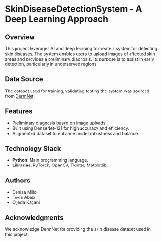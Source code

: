 # SkinDiseaseDetectionSystem - A Deep Learning Approach

## Overview  
This project leverages AI and deep learning to create a system for detecting skin diseases. The system enables users to upload images of affected skin areas and provides a preliminary diagnosis. Its purpose is to assist in early detection, particularly in underserved regions.  

## Data Source  
The dataset used for training, validating testing the system was sourced from [DermNet](https://dermnetnz.org/images).

## Features  
- Preliminary diagnosis based on image uploads.  
- Built using DenseNet-121 for high accuracy and efficiency.  
- Augmented dataset to enhance model robustness and balance.  

## Technology Stack  
- **Python**: Main programming language.  
- **Libraries**: PyTorch, OpenCV, Tkinter, Matplotlib.  

## Authors  
- Denisa Millo  
- Favia Abazi  
- Oljeda Kaçani  

## Acknowledgments  
We acknowledge DermNet for providing the skin disease dataset used in this project.  
